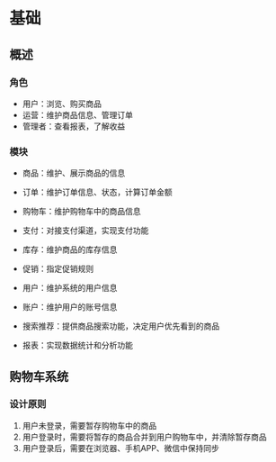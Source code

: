 

# 基础


## 概述

### 角色
* 用户：浏览、购买商品
* 运营：维护商品信息、管理订单
* 管理者：查看报表，了解收益


### 模块
* 商品：维护、展示商品的信息
* 订单：维护订单信息、状态，计算订单金额
* 购物车：维护购物车中的商品信息
* 支付：对接支付渠道，实现支付功能
* 库存：维护商品的库存信息

* 促销：指定促销规则
* 用户：维护系统的用户信息
* 账户：维护用户的账号信息
* 搜索推荐：提供商品搜索功能，决定用户优先看到的商品
* 报表：实现数据统计和分析功能


## 购物车系统

### 设计原则
1. 用户未登录，需要暂存购物车中的商品
1. 用户登录时，需要将暂存的商品合并到用户购物车中，并清除暂存商品
1. 用户登录后，需要在浏览器、手机APP、微信中保持同步